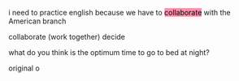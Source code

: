 
i need to practice english because we have to <mark style="background: #FF5582A6;">collaborate</mark> with the American branch

collaborate  (work together)
decide

what do you think is the optimum time to go to bed at night?

original
o

